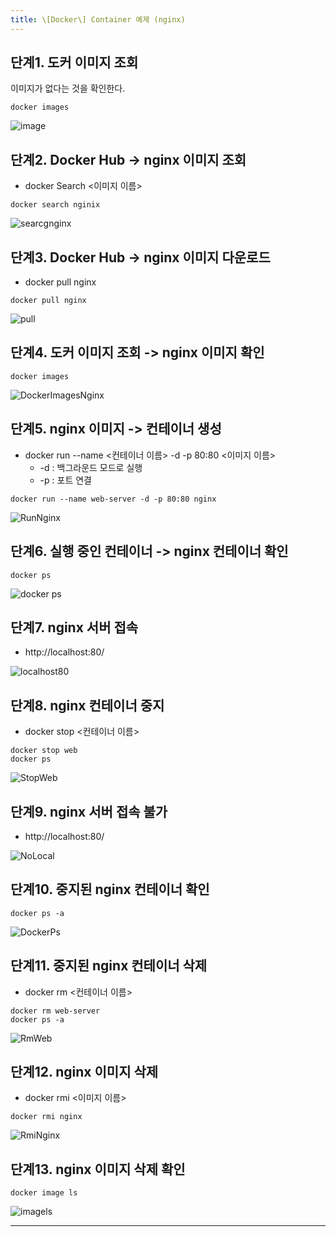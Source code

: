 ```yaml
---
title: \[Docker\] Container 예제 (nginx)
---
```

## 단계1. 도커 이미지 조회

이미지가 없다는 것을 확인한다.

```
docker images
```

![image](https://github.com/yyeongha/yyeongha.github.io/blob/main/assets/img/favicons/2024-4-16-docker/DockerImagesEmpty.png?raw=true)


## 단계2. Docker Hub -> nginx 이미지 조회
* docker Search <이미지 이름>

```
docker search nginix
```

![searcgnginx](https://github.com/yyeongha/yyeongha.github.io/blob/main/assets/img/favicons/2024-4-16-docker/SearchNginx.png?raw=true)


## 단계3. Docker Hub -> nginx 이미지 다운로드
* docker pull nginx

```
docker pull nginx
```

![pull](https://github.com/yyeongha/yyeongha.github.io/blob/main/assets/img/favicons/2024-4-16-docker/PullNginx.png?raw=true)


## 단계4. 도커 이미지 조회 -> nginx 이미지 확인

```
docker images
```

![DockerImagesNginx](https://github.com/yyeongha/yyeongha.github.io/blob/main/assets/img/favicons/2024-4-16-docker/DockerImagesNginx.png?raw=true)


## 단계5. nginx 이미지 -> 컨테이너 생성
* docker run --name <컨테이너 이름> -d -p 80:80 <이미지 이름>
  * -d : 백그라운드 모드로 실행
  * -p : 포트 연결

```
docker run --name web-server -d -p 80:80 nginx
```

![RunNginx](https://github.com/yyeongha/yyeongha.github.io/blob/main/assets/img/favicons/2024-4-16-docker/RunNginx.png?raw=true)


## 단계6. 실행 중인 컨테이너 -> nginx 컨테이너 확인

```
docker ps
```

![docker ps](https://github.com/good593/course_dev_basic/raw/main/docker/samples/1.%20%EC%BB%A8%ED%85%8C%EC%9D%B4%EB%84%88%20%EC%98%88%EC%A0%9C/img/image-7.png)

## 단계7. nginx 서버 접속
* http://localhost:80/

![localhost80](https://github.com/yyeongha/yyeongha.github.io/blob/main/assets/img/favicons/2024-4-16-docker/localhost80.png?raw=true)

## 단계8. nginx 컨테이너 중지
* docker stop <컨테이너 이름>

```
docker stop web
docker ps
```

![StopWeb](https://github.com/yyeongha/yyeongha.github.io/blob/main/assets/img/favicons/2024-4-16-docker/StopWeb.png?raw=true)


## 단계9. nginx 서버 접속 불가
* http://localhost:80/

![NoLocal](https://github.com/yyeongha/yyeongha.github.io/blob/main/assets/img/favicons/2024-4-16-docker/NoLocal.png?raw=true)


## 단계10. 중지된 nginx 컨테이너 확인
```
docker ps -a
```

![DockerPs](https://github.com/yyeongha/yyeongha.github.io/blob/main/assets/img/favicons/2024-4-16-docker/DockerPs-a.png?raw=true)


## 단계11. 중지된 nginx 컨테이너 삭제
* docker rm <컨테이너 이름>

```
docker rm web-server
docker ps -a
```

![RmWeb](https://github.com/yyeongha/yyeongha.github.io/blob/main/assets/img/favicons/2024-4-16-docker/RmWeb.png?raw=true)

## 단계12. nginx 이미지 삭제
* docker rmi <이미지 이름>

```
docker rmi nginx
```

![RmiNginx](https://github.com/yyeongha/yyeongha.github.io/blob/main/assets/img/favicons/2024-4-16-docker/RmiNginx.png?raw=true)

## 단계13. nginx 이미지 삭제 확인
```
docker image ls
```

![imagels](https://github.com/good593/course_dev_basic/raw/main/docker/samples/1.%20%EC%BB%A8%ED%85%8C%EC%9D%B4%EB%84%88%20%EC%98%88%EC%A0%9C/img/image-13.png)








---